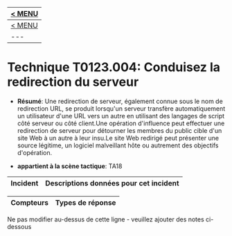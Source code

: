 |[< MENU](../README.md)|
|---|
|[< MENU](../../README.md)|
|---|
# Technique T0123.004: Conduisez la redirection du serveur

* **Résumé**: Une redirection de serveur, également connue sous le nom de redirection URL, se produit lorsqu'un serveur transfère automatiquement un utilisateur d'une URL vers un autre en utilisant des langages de script côté serveur ou côté client.Une opération d'influence peut effectuer une redirection de serveur pour détourner les membres du public cible d'un site Web à un autre à leur insu.Le site Web redirigé peut présenter une source légitime, un logiciel malveillant hôte ou autrement des objectifs d'opération.

* **appartient à la scène tactique**: TA18


|Incident |Descriptions données pour cet incident |
|-------- |-------------------- |



|Compteurs |Types de réponse |
|-------- |-------------- |


Ne pas modifier au-dessus de cette ligne - veuillez ajouter des notes ci-dessous